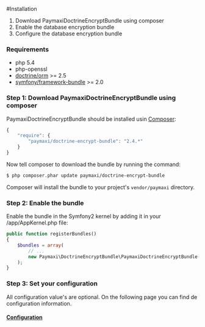 #Installation

1. Download PaymaxiDoctrineEncryptBundle using composer
2. Enable the database encryption bundle
3. Configure the database encryption bundle

### Requirements

* php 5.4 
* php-openssl
* [doctrine/orm](https://packagist.org/packages/doctrine/orm) >= 2.5
* [symfony/framework-bundle](https://packagist.org/packages/symfony/framework-bundle) >= 2.0

### Step 1: Download PaymaxiDoctrineEncryptBundle using composer

PaymaxiDoctrineEncryptBundle should be installed usin [Composer](http://getcomposer.org/):

``` js
{
    "require": {
        "paymaxi/doctrine-encrypt-bundle": "2.4.*"
    }
}
```

Now tell composer to download the bundle by running the command:

``` bash
$ php composer.phar update paymaxi/doctrine-encrypt-bundle
```

Composer will install the bundle to your project's `vendor/paymaxi` directory.

### Step 2: Enable the bundle

Enable the bundle in the Symfony2 kernel by adding it in your /app/AppKernel.php file:

``` php
public function registerBundles()
{
    $bundles = array(
        // ...
        new Paymaxi\DoctrineEncryptBundle\PaymaxiDoctrineEncryptBundle(),
    );
}
```

### Step 3: Set your configuration

All configuration value's are optional.
On the following page you can find de configuration information.

#### [Configuration](https://github.com/paymaxi/DoctrineEncryptBundle/blob/master/Resources/doc/configuration.md)
